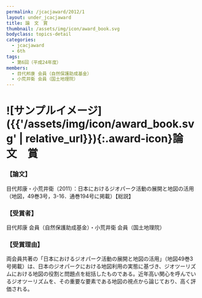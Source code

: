 ```yaml
---
permalink: /jcacjaward/2012/1
layout: under_jcacjaward
title: 論　文　賞
thumbnail: /assets/img/icon/award_book.svg
bodyclass: topics-detail
categories:
  - jcacjaward
  - 6th
tags:
  - 第6回（平成24年度）
members:
  - 目代邦康 会員（自然保護助成基金）
  - 小荒井衛 会員（国土地理院）
---
```


# ![サンプルイメージ]({{'/assets/img/icon/award_book.svg' | relative_url}}){:.award-icon}論　文　賞

### 【論文】

目代邦康・小荒井衛（2011）：日本におけるジオパーク活動の展開と地図の活用（地図，49巻3号，3-16．通巻194号に掲載）【総説】

### 【受賞者】

目代邦康 会員（自然保護助成基金）・小荒井衛 会員（国土地理院）

### 【受賞理由】

両会員共著の「日本におけるジオパーク活動の展開と地図の活用」（地図49巻3号掲載）は、日本のジオパークにおける地図利用の実態に基づき、ジオツーリズムにおける地図の役割と問題点を総括したものである。近年高い関心を呼んでいるジオツーリズムを、その重要な要素である地図の視点から論じており、高く評価される。
